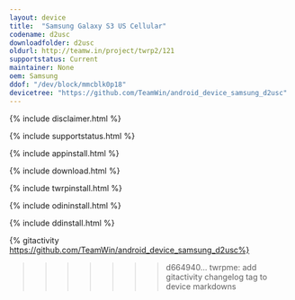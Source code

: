 ```yaml
---
layout: device
title:  "Samsung Galaxy S3 US Cellular"
codename: d2usc
downloadfolder: d2usc
oldurl: http://teamw.in/project/twrp2/121
supportstatus: Current
maintainer: None
oem: Samsung
ddof: "/dev/block/mmcblk0p18"
devicetree: "https://github.com/TeamWin/android_device_samsung_d2usc"
---
```


{% include disclaimer.html %}

{% include supportstatus.html %}

{% include appinstall.html %}

{% include download.html %}

{% include twrpinstall.html %}

{% include odininstall.html %}

{% include ddinstall.html %}

{% gitactivity  https://github.com/TeamWin/android_device_samsung_d2usc%}
>>>>>>> d664940... twrpme: add gitactivity changelog tag to device markdowns
